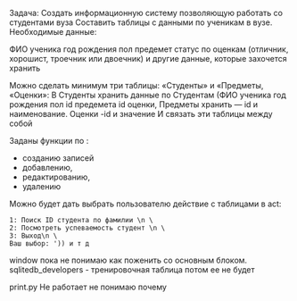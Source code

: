 Задача:
Создать информационную систему позволяющую работать со студентами вуза 
Составить таблицы с данными по ученикам в вузе. Необходимые данные:

ФИО ученика год рождения пол предемет  статус по оценкам (отличник, хорошист, троечник или двоечник) и другие данные, которые захочется хранить

Можно сделать минимум три таблицы: «Студенты» и «Предметы, «Оценки»: 
В Студенты хранить данные по Студентам (ФИО ученика год рождения пол id предемета  id оценки, 
Предметы хранить —  id и наименование.
Оценки -id и значение
И связать эти таблицы между собой


Заданы функции по :
- созданию записей
- добавлению,
- редактированию,
- удалению


Можно будет дать выбрать пользователю действие с таблицами в act:
  
    1: Поиск ID студента по фамилии \n \
    2: Посмотреть успеваемость студент \n \
    3: Выход\n \
    Ваш выбор: ')) и т д



window пока не понимаю как поженить со основным блоком.
sqlitedb_developers - тренировочная таблица потом ее не будет

print.py Не работает не понимаю почему
